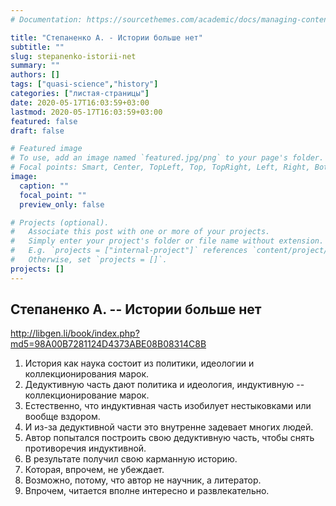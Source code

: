 ```yaml
---
# Documentation: https://sourcethemes.com/academic/docs/managing-content/

title: "Степаненко А. - Истории больше нет"
subtitle: ""
slug: stepanenko-istorii-net
summary: ""
authors: []
tags: ["quasi-science","history"]
categories: ["листая-страницы"]
date: 2020-05-17T16:03:59+03:00
lastmod: 2020-05-17T16:03:59+03:00
featured: false
draft: false

# Featured image
# To use, add an image named `featured.jpg/png` to your page's folder.
# Focal points: Smart, Center, TopLeft, Top, TopRight, Left, Right, BottomLeft, Bottom, BottomRight.
image:
  caption: ""
  focal_point: ""
  preview_only: false

# Projects (optional).
#   Associate this post with one or more of your projects.
#   Simply enter your project's folder or file name without extension.
#   E.g. `projects = ["internal-project"]` references `content/project/deep-learning/index.md`.
#   Otherwise, set `projects = []`.
projects: []
---
```


## Степаненко А. -- Истории больше нет

<http://libgen.li/book/index.php?md5=98A00B7281124D4373ABE08B08314C8B>

<!--more-->

1. История как наука состоит из политики, идеологии и коллекционирования марок.
2. Дедуктивную часть дают политика и идеология, индуктивную -- коллекционирование марок.
3. Естественно, что индуктивная часть изобилует нестыковками или вообще вздором.
4. И из-за дедуктивной части это внутренне задевает многих людей.
5. Автор попытался построить свою дедуктивную часть, чтобы снять противоречия индуктивной.
6. В результате получил свою карманную историю.
7. Которая, впрочем, не убеждает.
8. Возможно, потому, что автор не научник, а литератор.
9. Впрочем, читается вполне интересно и развлекательно.

